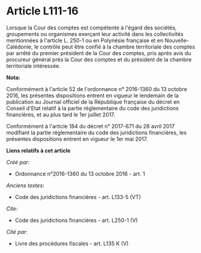 # Article L111-16

Lorsque la Cour des comptes est compétente à l'égard des sociétés, groupements ou organismes exerçant leur activité dans les
collectivités mentionnées à l'article L. 250-1 ou en Polynésie française et en Nouvelle-Calédonie, le contrôle peut être
confié à la chambre territoriale des comptes par arrêté du premier président de la Cour des comptes, pris après avis du
procureur général près la Cour des comptes et du président de la chambre territoriale intéressée.

**Nota:**

Conformément à l'article 52 de l'ordonnance n° 2016-1360 du 13 octobre 2016, les présentes dispositions entrent en vigueur le
lendemain de la publication au Journal officiel de la République française du décret en Conseil d'Etat relatif à la partie
réglementaire du code des juridictions financières, et au plus tard le 1er juillet 2017.

Conformément à l'article 184 du décret n° 2017-671 du 28 avril 2017 modifiant la partie réglementaire du code des
juridictions financières, les présentes dispositions entrent en vigueur le 1er mai 2017.

**Liens relatifs à cet article**

_Créé par_:

  - Ordonnance n°2016-1360 du 13 octobre 2016 - art. 1

_Anciens textes_:

  - Code des juridictions financières - art. L133-5 (VT)

_Cite_:

  - Code des juridictions financières - art. L250-1 (V)

_Cité par_:

  - Livre des procédures fiscales - art. L135 K (V)

